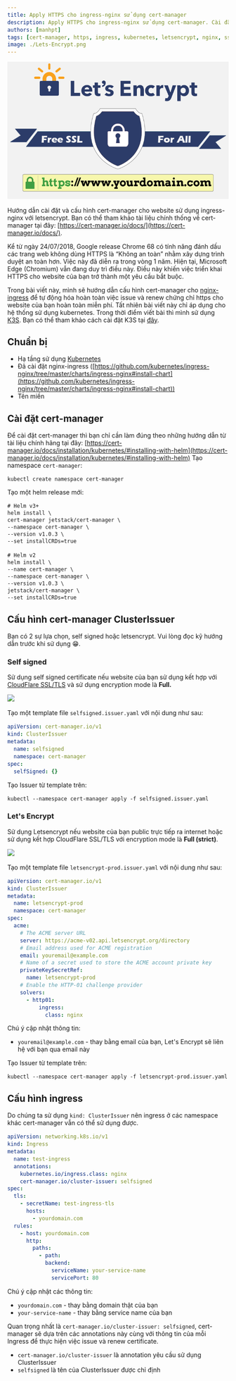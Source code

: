 ```yaml
---
title: Apply HTTPS cho ingress-nginx sử dụng cert-manager
description: Apply HTTPS cho ingress-nginx sử dụng cert-manager. Cài đặt và cấu hình cert-manager với ingress-nginx và letsencrypt.
authors: [manhpt]
tags: [cert-manager, https, ingress, kubernetes, letsencrypt, nginx, ssl]
image: ./Lets-Encrypt.png
---
```


![](./Lets-Encrypt.png)

Hướng dẫn cài đặt và cấu hình cert-manager cho website sử dụng ingress-nginx với letsencrypt. Bạn có thể tham khảo tài liệu chính thống về cert-manager tại đây: [https://cert-manager.io/docs/](https://cert-manager.io/docs/).

Kể từ ngày 24/07/2018, Google release Chrome 68 có tính năng đánh dấu các trang web không dùng HTTPS là “Không an toàn” nhằm xây dựng trình duyệt an toàn hơn. Việc này đã diễn ra trong vòng 1 năm. Hiện tại, Microsoft Edge (Chromium) vẫn đang duy trì điều này. Điều này khiến việc triển khai HTTPS cho website của bạn trở thành một yêu cầu bắt buộc.

Trong bài viết này, mình sẽ hướng dẫn cấu hình cert-manager cho [nginx-ingress](https://kubernetes.github.io/ingress-nginx/how-it-works/) để tự động hóa hoàn toàn việc issue và renew chứng chỉ https cho website của bạn hoàn toàn miễn phí. Tất nhiên bài viết này chỉ áp dụng cho hệ thống sử dụng kubernetes. Trong thời điểm viết bài thì mình sử dụng [K3S](https://k3s.io/). Bạn có thể tham khảo cách cài đặt K3S tại [đây](https://manhpt.com/2020/09/10/cac-thu-thuat-cau-hinh-khi-cai-dat-k3s/).

## Chuẩn bị

- Hạ tầng sử dụng [Kubernetes](https://manhpt.com/category/kubernetes/)
- Đã cài đặt nginx-ingress ([https://github.com/kubernetes/ingress-nginx/tree/master/charts/ingress-nginx#install-chart](https://github.com/kubernetes/ingress-nginx/tree/master/charts/ingress-nginx#install-chart))
- Tên miền

## Cài đặt cert-manager

Để cài đặt cert-manager thì bạn chỉ cần làm đúng theo những hướng dẫn từ tài liệu chính hãng tại đây: [https://cert-manager.io/docs/installation/kubernetes/#installing-with-helm](https://cert-manager.io/docs/installation/kubernetes/#installing-with-helm) Tạo namespace `cert-manager`:

```shell
kubectl create namespace cert-manager
```

Tạo một helm release mới:

```shell
# Helm v3+
helm install \
cert-manager jetstack/cert-manager \
--namespace cert-manager \
--version v1.0.3 \
--set installCRDs=true

# Helm v2
helm install \
--name cert-manager \
--namespace cert-manager \
--version v1.0.3 \
jetstack/cert-manager \
--set installCRDs=true
```

## Cấu hình cert-manager ClusterIssuer

Bạn có 2 sự lựa chọn, self signed hoặc letsencrypt. Vui lòng đọc kỹ hướng dẫn trước khi sử dụng 😁.

### Self signed

Sử dụng self signed certificate nếu website của bạn sử dụng kết hợp với [CloudFlare SSL/TLS](https://www.cloudflare.com/ssl/) và sử dụng encryption mode là **Full.**

![](https://s3.ap-southeast-1.amazonaws.com/manhpt.com/2020/10/Screenshot-2020-10-21-233232-1024x492.png)

Tạo một template file `selfsigned.issuer.yaml` với nội dung như sau:

```yaml
apiVersion: cert-manager.io/v1
kind: ClusterIssuer
metadata:
  name: selfsigned
  namespace: cert-manager
spec:
  selfSigned: {}
```

Tạo Issuer từ template trên:

```shell
kubectl --namespace cert-manager apply -f selfsigned.issuer.yaml
```

### Let's Encrypt

Sử dụng Letsencrypt nếu website của bạn public trực tiếp ra internet hoặc sử dụng kết hợp CloudFlare SSL/TLS với encryption mode là **Full (strict)**.

![](https://s3.ap-southeast-1.amazonaws.com/manhpt.com/2020/10/Screenshot-2020-10-21-164249-1024x493.png)

Tạo một template file `letsencrypt-prod.issuer.yaml` với nội dung như sau:

```yaml
apiVersion: cert-manager.io/v1
kind: ClusterIssuer
metadata:
  name: letsencrypt-prod
  namespace: cert-manager
spec:
  acme:
    # The ACME server URL
    server: https://acme-v02.api.letsencrypt.org/directory
    # Email address used for ACME registration
    email: youremail@example.com
    # Name of a secret used to store the ACME account private key
    privateKeySecretRef:
      name: letsencrypt-prod
    # Enable the HTTP-01 challenge provider
    solvers:
      - http01:
          ingress:
            class: nginx
```

Chú ý cập nhật thông tin:

- `youremail@example.com` - thay bằng email của bạn, Let's Encrypt sẽ liên hệ với bạn qua email này

Tạo Issuer từ template trên:

```shell
kubectl --namespace cert-manager apply -f letsencrypt-prod.issuer.yaml
```

## Cấu hình ingress

Do chúng ta sử dụng `kind: ClusterIssuer` nên ingress ở các namespace khác cert-manager vẫn có thể sử dụng được.

```yaml
apiVersion: networking.k8s.io/v1
kind: Ingress
metadata:
  name: test-ingress
  annotations:
    kubernetes.io/ingress.class: nginx
    cert-manager.io/cluster-issuer: selfsigned
spec:
  tls:
    - secretName: test-ingress-tls
      hosts:
        - yourdomain.com
  rules:
    - host: yourdomain.com
      http:
        paths:
          - path:
            backend:
              serviceName: your-service-name
              servicePort: 80
```

Chú ý cập nhật các thông tin:

- `yourdomain.com` - thay bằng domain thật của bạn
- `your-service-name` - thay bằng service name của bạn

Quan trọng nhất là `cert-manager.io/cluster-issuer: selfsigned`, cert-manager sẽ dựa trên các annotations này cùng với thông tin của mỗi Ingress để thực hiện việc issue và renew certificate.

- `cert-manager.io/cluster-issuer` là annotation yêu cầu sử dụng ClusterIssuer
- `selfsigned` là tên của ClusterIssuer được chỉ định
